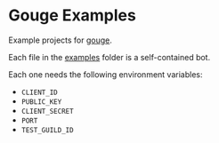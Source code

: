# Gouge Examples

Example projects for [gouge](https://github.com/mcpar-land/gouge).

Each file in the [examples](/examples) folder is a self-contained bot.

Each one needs the following environment variables:

- `CLIENT_ID`
- `PUBLIC_KEY`
- `CLIENT_SECRET`
- `PORT`
- `TEST_GUILD_ID`
